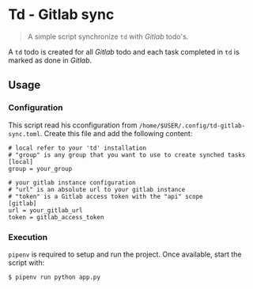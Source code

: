 
# Td - Gitlab sync

> A simple script synchronize `td` with _Gitlab_ todo's. 

A `td` todo is created for all _Gitlab_ todo and each task completed in `td` 
is marked as done in _Gitlab_.

## Usage

### Configuration

This script read his cconfiguration from `/home/$USER/.config/td-gitlab-sync.toml`.
Create this file and add the following content:

    # local refer to your 'td' installation
    # "group" is any group that you want to use to create synched tasks
    [local]
    group = your_group

    # your gitlab instance configuration
    # "url" is an absolute url to your gitlab instance
    # "token" is a Gitlab access token with the "api" scope
    [gitlab]
    url = your_gitlab_url
    token = gitlab_access_token

### Execution

`pipenv` is required to setup and run the project. Once available, start the 
script with:

    $ pipenv run python app.py